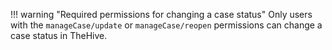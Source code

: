 !!! warning "Required permissions for changing a case status"
    Only users with the `manageCase/update` or `manageCase/reopen` permissions can change a case status in TheHive.
